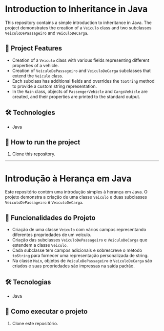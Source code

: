# Introduction to Inheritance in Java

This repository contains a simple introduction to inheritance in Java. The project demonstrates the creation of a `Veiculo` class and two subclasses `VeiculoDePassageiro` and `VeiculoDeCarga`.

## 🔨 Project Features

- Creation of a `Veiculo` class with various fields representing different properties of a vehicle.
- Creation of `VeiculoDePassageiro` and `VeiculoDeCarga` subclasses that extend the `Veiculo` class.
- Each subclass has additional fields and overrides the `toString` method to provide a custom string representation.
- In the `Main` class, objects of `PassengerVehicle` and `CargoVehicle` are created, and their properties are printed to the standard output.

## 🛠 Technologies

- Java

## 🚀 How to run the project

1. Clone this repository.

--------------------------------

# Introdução à Herança em Java

Este repositório contém uma introdução simples à herança em Java. O projeto demonstra a criação de uma classe `Veiculo` e duas subclasses `VeiculoDePassageiro` e `VeiculoDeCarga`.

## 🔨 Funcionalidades do Projeto

- Criação de uma classe `Veiculo` com vários campos representando diferentes propriedades de um veículo.
- Criação das subclasses `VeiculoDePassageiro` e `VeiculoDeCarga` que estendem a classe `Veiculo`.
- Cada subclasse tem campos adicionais e sobrescreve o método `toString` para fornecer uma representação personalizada de string.
- Na classe `Main`, objetos de `VeiculoDePassageiro` e `VeiculoDeCarga` são criados e suas propriedades são impressas na saída padrão.

## 🛠 Tecnologias

- Java

## 🚀 Como executar o projeto

1. Clone este repositório.
 

